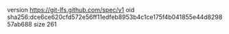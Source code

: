 version https://git-lfs.github.com/spec/v1
oid sha256:dce6ce620cfd572e56ff11edfeb8953b4c1ce175f4b041855e44d829857ab688
size 261
